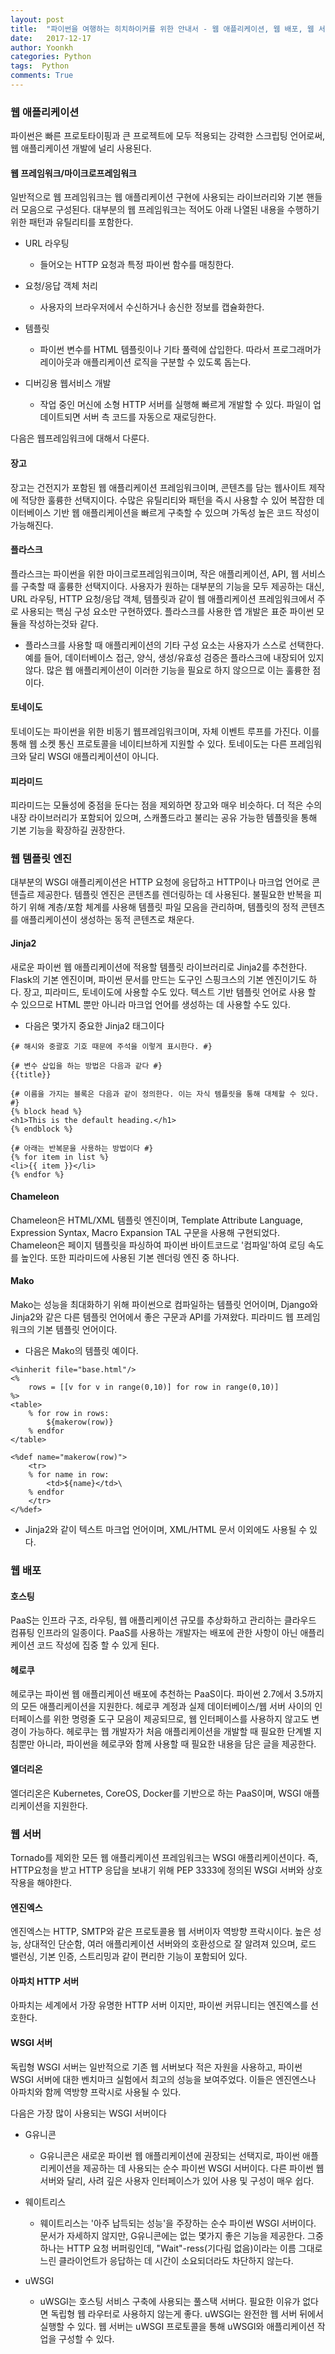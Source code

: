 ```yaml
---
layout: post
title:  "파이썬을 여행하는 히치하이커를 위한 안내서 - 웹 애플리케이션, 웹 배포, 웹 서버"
date:   2017-12-17
author: Yoonkh
categories: Python
tags:  Python
comments: True
---
```


### 웹 애플리케이션 

파이썬은 빠른 프로토타이핑과 큰 프로젝트에 모두 적용되는 강력한 스크립팅 언어로써, 웹 애플리케이션 개발에 널리 사용된다. 

#### 웹 프레임워크/마이크로프레임워크

일반적으로 웹 프레임워크는 웹 애플리케이션 구현에 사용되는 라이브러리와 기본 핸들러 모음으로 구성된다. 대부분의 웹 프레임워크는 적어도 아래 나열된 내용을 수행하기 위한 패턴과 유틸리티를 포함한다. 

- URL 라우팅

	- 들어오는 HTTP 요청과 특정 파이썬 함수를 매칭한다. 

- 요청/응답 객체 처리 

	- 사용자의 브라우저에서 수신하거나 송신한 정보를 캡슐화한다.

- 템플릿

	- 파이썬 변수를 HTML 템플릿이나 기타 풀력에 삽입한다. 따라서 프로그래머가 레이아웃과 애플리케이션 로직을 구분할 수 있도록 돕는다. 

- 디버깅용 웹서비스 개발 

	- 작업 중인 머신에 소형 HTTP 서버를 실행해 빠르게 개발할 수 있다. 파일이 업데이트되면 서버 측 코드를 자동으로 재로딩한다. 

다음은 웹프레임워크에 대해서 다룬다.

#### 장고 

장고는 건전지가 포함된 웹 애플리케이션 프레임워크이며, 콘텐츠를 담는 웹사이트 제작에 적당한 훌륭한 선택지이다. 수많은 유틸리티와 패턴을 즉시 사용할 수 있어 복잡한 데이터베이스 기반 웹 애플리케이션을 빠르게 구축할 수 있으며 가독성 높은 코드 작성이 가능해진다. 

#### 플라스크

플라스크는 파이썬을 위한 마이크로프레임워크이며, 작은 애플리케이션, API, 웹 서비스를 구축할 때 훌륭한 선택지이다. 사용자가 원하는 대부분의 기능을 모두 제공하는 대신, URL 라우팅, HTTP 요청/응답 객체, 템플릿과 같이 웹 애플리케이션 프레임워크에서 주로 사용되는 핵심 구성 요소만 구현하였다. 플라스크를 사용한 앱 개발은 표준 파이썬 모듈을 작성하는것돠 같다. 

- 플라스크를 사용할 때 애플리케이션의 기타 구성 요소는 사용자가 스스로 선택한다. 예를 들어, 데이터베이스 접근, 양식, 생성/유효성 검증은 플라스크에 내장되어 있지 않다. 많은 웹 애플리케이션이 이러한 기능을 필요로 하지 않으므로 이는 훌륭한 점이다. 

#### 토네이도 

토네이도는 파이썬을 위한 비동기 웹프레임워크이며, 자체 이벤트 루프를 가진다. 이를 통해 웹 소켓 통신 프로토콜을 네이티브하게 지원할 수 있다. 토네이도는 다른 프레임워크와 달리 WSGI 애플리케이션이 아니다. 

#### 피라미드 

피라미드는 모듈성에 중점을 둔다는 점을 제외하면 장고와 매우 비슷하다. 더 적은 수의 내장 라이브러리가 포함되어 있으며, 스캐폴드라고 불리는 공유 가능한 템플릿을 통해 기본 기능을 확장하길 권장한다. 

### 웹 템플릿 엔진

대부분의 WSGI 애플리케이션은 HTTP 요청에 응답하고 HTTP이나 마크업 언어로 콘텐츨르 제공한다. 템플릿 엔진은 콘텐츠를 렌더링하는 데 사용된다. 불필요한 반복을 피하기 위해 계층/포함 체계를 사용해 템플릿 파일 모음을 관리하며, 템플릿의 정적 콘텐츠를 애플리케이션이 생성하는 동적 콘텐츠로 채운다. 

#### Jinja2	

새로운 파이썬 웹 애플리케이션에 적용할 템플릿 라이브러리로 Jinja2를 추천한다. Flask의 기본 엔진이며, 파이썬 문서를 만드는 도구인 스핑크스의 기본 엔진이기도 하다. 장고, 피라미드, 토네이도에 사용할 수도 있다. 텍스트 기반 템플릿 언어로 사용 할 수 있으므로 HTML 뿐만 아니라 마크업 언어를 생성하는 데 사용할 수도 있다. 

- 다음은 몇가지 중요한 Jinja2 태그이다 

```
{# 해시와 중괄호 기호 때문에 주석을 이렇게 표시한다. #}

{# 변수 삽입을 하는 방법은 다음과 같다 #}
{{title}}

{# 이름을 가지는 블록은 다음과 같이 정의한다. 이는 자식 템플릿을 통해 대체할 수 있다. #}
{% block head %}
<h1>This is the default heading.</h1>
{% endblock %}

{# 아래는 반복문을 사용하는 방법이다 #}
{% for item in list %}
<li>{{ item }}</li>
{% endfor %}
```

#### Chameleon

Chameleon은 HTML/XML 템플릿 엔진이며, Template Attribute Language, Expression Syntax, Macro Expansion TAL 구문을 사용해 구현되었다. Chameleon은 페이지 템플릿을 파싱하여 파이썬 바이트코드로 '컴파일'하여 로딩 속도를 높인다. 또한 피라미드에 사용된 기본 렌더링 엔진 중 하나다.

#### Mako 

Mako는 성능을 최대화하기 위해 파이썬으로 컴파일하는 템플릿 언어이며, Django와 Jinja2와 같은 다른 템플릿 언어에서 좋은 구문과 API를 가져왔다. 피라미드 웹 프레임워크의 기본 템플릿 언어이다.

- 다음은 Mako의 템플릿 예이다. 

```
<%inherit file="base.html"/>
<%
    rows = [[v for v in range(0,10)] for row in range(0,10)]
%>
<table>
    % for row in rows:
        ${makerow(row)}
    % endfor
</table>

<%def name="makerow(row)">
    <tr>
    % for name in row:
        <td>${name}</td>\
    % endfor
    </tr>
</%def>
```

- Jinja2와 같이 텍스트 마크업 언어이며, XML/HTML 문서 이외에도 사용될 수 있다. 

### 웹 배포 

#### 호스팅 

PaaS는 인프라 구조, 라우팅, 웹 애플리케이션 규모를 추상화하고 관리하는 클라우드 컴퓨팅 인프라의 일종이다. PaaS를 사용하는 개발자는 배포에 관한 사항이 아닌 애플리케이션 코드 작성에 집중 할 수 있게 된다. 

#### 헤로쿠

헤로쿠는 파이썬 웹 애플리케이션 배포에 추천하는 PaaS이다. 파이썬 2.7에서 3.5까지의 모든 애플리케이션을 지원한다. 헤로쿠 계정과 실제 데이터베이스/웹 서버 사이의 인터페이스를 위한 명령줄 도구 모음이 제공되므로, 웹 인터페이스를 사용하지 않고도 변경이 가능하다. 헤로쿠는 웹 개발자가 처음 애플리케이션을 개발할 때 필요한 단계별 지침뿐만 아니라, 파이썬을 헤로쿠와 함께 사용할 때 필요한 내용을 담은 글을 제공한다. 

#### 엘더리온

엘더리온은 Kubernetes, CoreOS, Docker를 기반으로 하는 PaaS이며, WSGI 애플리케이션을 지원한다. 

### 웹 서버 

Tornado를 제외한 모든 웹 애플리케이션 프레임워크는 WSGI 애플리케이션이다. 즉, HTTP요청을 받고 HTTP 응답을 보내기 위해 PEP 3333에 정의된 WSGI 서버와 상호작용을 해야한다. 

#### 엔진엑스

엔진엑스는 HTTP, SMTP와 같은 프로토콜용 웹 서버이자 역방향 프락시이다. 높은 성능, 상대적인 단순함, 여러 애플리케이션 서버와의 호환성으로 잘 알려져 있으며, 로드 밸런싱, 기본 인증, 스트리밍과 같이 편리한 기능이 포함되어 있다. 

#### 아파치 HTTP 서버 

아파치는 세계에서 가장 유명한 HTTP 서버 이지만, 파이썬 커뮤니티는 엔진엑스를 선호한다. 

#### WSGI 서버

독립형 WSGI 서버는 일반적으로 기존 웹 서버보다 적은 자원을 사용하고, 파이썬 WSGI 서버에 대한 벤치마크 실험에서 최고의 성능을 보여주었다. 이들은 엔진엔스나 아파치와 함께 역방향 프락시로 사용될 수 있다. 

다음은 가장 많이 사용되는 WSGI 서버이다 

- G유니콘

	- G유니콘은 새로운 파이썬 웹 애플리케이션에 권장되는 선택지로, 파이썬 애플리케이션을 제공하는 데 사용되는 순수 파이썬 WSGI 서버이다. 다른 파이썬 웹 서버와 달리, 사려 깊은 사용자 인터페이스가 있어 사용 및 구성이 매우 쉽다. 

- 웨이트리스 

	- 웨이트리스는 '아주 납득되는 성능'을 주장하는 순수 파이썬 WSGI 서버이다. 문서가 자세하지 않지만, G유니콘에는 없는 몇가지 좋은 기능을 제공한다. 그중 하나는 HTTP 요청 버퍼링인데, "Wait"-ress(기다림 없음)이라는 이름 그대로 느린 클라이언트가 응답하는 데 시간이 소요되더라도 차단하지 않는다. 

- uWSGI

	- uWSGI는 호스팅 서비스 구축에 사용되는 풀스택 서버다. 필요한 이유가 없다면 독립형 웹 라우터로 사용하지 않는게 좋다. uWSGI는 완전한 웹 서버 뒤에서 실행할 수 있다. 웹 서버는 uWSGI 프로토콜을 통해 uWSGI와 애플리케이션 작업을 구성할 수 있다. 
